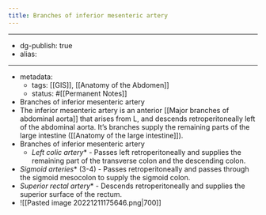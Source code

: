 ```yaml
---
title: Branches of inferior mesenteric artery
---
```


- --
- dg-publish: true
- alias:
- --
- metadata:
	- tags: [[GIS]], [[Anatomy of the Abdomen]]
	- status: #[[Permanent Notes]]
- Branches of inferior mesenteric artery
- The inferior mesenteric artery is an anterior [[Major branches of abdominal aorta]] that arises from L, and descends retroperitoneally left of the abdominal aorta. It’s branches supply the remaining parts of the large intestine ([[Anatomy of the large intestine]]).
- Branches of inferior mesenteric artery
	- *Left colic artery** - Passes left retroperitoneally and supplies the remaining part of the transverse colon and the descending colon.
- *Sigmoid arteries** (3-4) - Passes retroperitoneally and passes through the sigmoid mesocolon to supply the sigmoid colon.
- *Superior rectal artery** - Descends retroperitoneally and supplies the superior surface of the rectum.
- ![[Pasted image 20221211175646.png|700]]